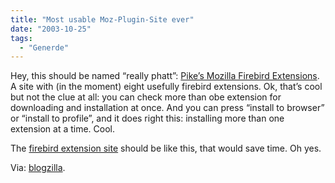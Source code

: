 ```yaml
---
title: "Most usable Moz-Plugin-Site ever"
date: "2003-10-25"
tags:
  - "Generde"
---
```


Hey, this should be named “really phatt”: [Pike’s Mozilla Firebird Extensions](http://www.pikey.me.uk/mozilla/). A site with (in the moment) eight usefully firebird extensions. Ok, that’s cool but not the clue at all: you can check more than obe extension for downloading and installation at once. And you can press “install to browser” or “install to profile”, and it does right this: installing more than one extension at a time. Cool.

The [firebird extension site](http://texturizer.net/firebird/extensions/) should be like this, that would save time. Oh yes.

Via: [blogzilla](http://www.deftone.com/blogzilla/archives/bookmark_backup_for_mozilla_firebird.html).
